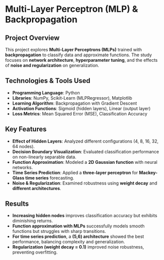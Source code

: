 # Multi-Layer Perceptron (MLP) & Backpropagation

## Project Overview
This project explores **Multi-Layer Perceptrons (MLPs)** trained with **backpropagation** to classify data and approximate functions. The study focuses on **network architecture**, **hyperparameter tuning**, and the effects of **noise and regularization** on generalization.

## Technologies & Tools Used
- **Programming Language**: Python
- **Libraries**: NumPy, Scikit-Learn (MLPRegressor), Matplotlib
- **Learning Algorithm**: Backpropagation with Gradient Descent
- **Activation Functions**: Sigmoid (hidden layers), Linear (output layer)
- **Loss Metrics**: Mean Squared Error (MSE), Classification Accuracy

## Key Features
- **Effect of Hidden Layers**: Analyzed different configurations (4, 8, 16, 32, 64 nodes).
- **Decision Boundary Visualization**: Evaluated classification performance on non-linearly separable data.
- **Function Approximation**: Modeled a **2D Gaussian function** with neural networks.
- **Time Series Prediction**: Applied a **three-layer perceptron** for **Mackey-Glass time series** forecasting.
- **Noise & Regularization**: Examined robustness using **weight decay** and **different architectures**.

## Results
- **Increasing hidden nodes** improves classification accuracy but exhibits diminishing returns.  
- **Function approximation with MLPs** successfully models smooth functions but struggles with sharp transitions.  
- **For time series prediction**, a **(5,6) architecture** showed the best performance, balancing complexity and generalization.  
- **Regularization (weight decay = 0.1)** improved noise robustness, preventing overfitting.  
